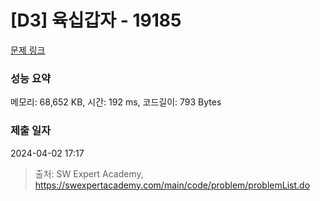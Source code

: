 # [D3] 육십갑자 - 19185 

[문제 링크](https://swexpertacademy.com/main/code/problem/problemDetail.do?contestProbId=AYzIZNkq-v4DFAQ9) 

### 성능 요약

메모리: 68,652 KB, 시간: 192 ms, 코드길이: 793 Bytes

### 제출 일자

2024-04-02 17:17



> 출처: SW Expert Academy, https://swexpertacademy.com/main/code/problem/problemList.do